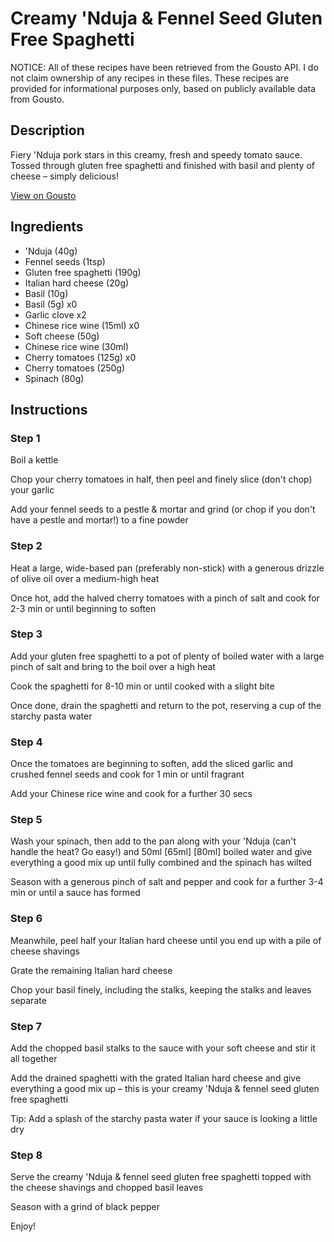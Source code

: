 # Creamy 'Nduja & Fennel Seed Gluten Free Spaghetti

NOTICE: All of these recipes have been retrieved from the Gousto API. I do not claim ownership of any recipes in these files. These recipes are provided for informational purposes only, based on publicly available data from Gousto.

## Description

Fiery 'Nduja pork stars in this creamy, fresh and speedy tomato sauce. Tossed through gluten free spaghetti and finished with basil and plenty of cheese – simply delicious!

[View on Gousto](https://www.gousto.co.uk/recipes/cookbook/creamy-nduja-fennel-seed-gluten-free-spaghetti)

## Ingredients

-  'Nduja (40g)
- Fennel seeds (1tsp)
- Gluten free spaghetti (190g)
- Italian hard cheese (20g)
- Basil (10g)
- Basil (5g) x0
- Garlic clove x2
- Chinese rice wine (15ml) x0
- Soft cheese (50g)
- Chinese rice wine (30ml)
- Cherry tomatoes (125g) x0
- Cherry tomatoes (250g)
- Spinach (80g)

## Instructions


### Step 1

Boil a kettle

Chop your cherry tomatoes in half, then peel and finely slice (don't chop) your garlic

Add your fennel seeds to a pestle & mortar and grind (or chop if you don't have a pestle and mortar!) to a fine powder


### Step 2

Heat a large, wide-based pan (preferably non-stick) with a generous drizzle of olive oil over a medium-high heat

Once hot, add the halved cherry tomatoes with a pinch of salt and cook for 2-3 min or until beginning to soften


### Step 3

Add your gluten free spaghetti to a pot of plenty of boiled water with a large pinch of salt and bring to the boil over a high heat

Cook the spaghetti for 8-10 min or until cooked with a slight bite

Once done, drain the spaghetti and return to the pot, reserving a cup of the starchy pasta water


### Step 4

Once the tomatoes are beginning to soften, add the sliced garlic and crushed fennel seeds and cook for 1 min or until fragrant

Add your Chinese rice wine and cook for a further 30 secs


### Step 5

Wash your spinach, then add to the pan along with your 'Nduja (can't handle the heat? Go easy!) and 50ml<span class="text-purple"> [65ml] </span><span class="text-danger">[80ml]</span> boiled water and give everything a good mix up until fully combined and the spinach has wilted

Season with a generous pinch of salt and pepper and cook for a further 3-4 min or until a sauce has formed


### Step 6

Meanwhile, peel half your Italian hard cheese until you end up with a pile of cheese shavings

Grate the remaining Italian hard cheese

Chop your basil finely, including the stalks, keeping the stalks and leaves separate


### Step 7

Add the chopped basil stalks to the sauce with your soft cheese and stir it all together

Add the drained spaghetti with the grated Italian hard cheese and give everything a good mix up – this is your creamy 'Nduja & fennel seed gluten free spaghetti

Tip: Add a splash of the starchy pasta water if your sauce is looking a little dry

### Step 8

Serve the creamy 'Nduja & fennel seed gluten free spaghetti topped with the cheese shavings and chopped basil leaves

Season with a grind of black pepper

Enjoy!

